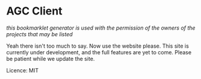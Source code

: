 # AGC Client

*this bookmarklet generator is used with the permission of the owners of the projects that may be listed*

Yeah there isn't too much to say. Now use the website please.
This site is currently under development, and the full features are yet to come. Please be patient while we update the site.

Licence: MIT
